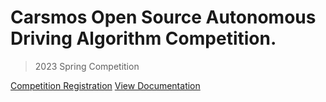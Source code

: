 # Carsmos Open Source Autonomous Driving Algorithm Competition.


> 2023 Spring Competition

[Competition Registration](https://)
[View Documentation](en/README_en.md)

